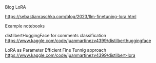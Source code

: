 Blog LoRA

https://sebastianraschka.com/blog/2023/llm-finetuning-lora.html

Example notebooks


distilbertHuggingFace for comments classification https://www.kaggle.com/code/juanmartinezv4399/distilberthuggingface

LoRA as Parameter Efficient Fine Tunnig approach https://www.kaggle.com/code/juanmartinezv4399/distilbert-lora




